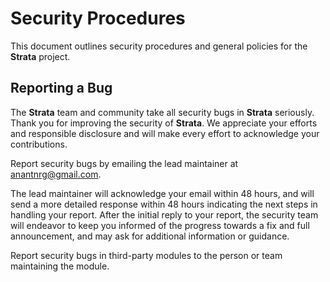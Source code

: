 # Security  Procedures

This document outlines security procedures and general policies for the **Strata**
project.

## Reporting a Bug

The **Strata** team and community take all security bugs in **Strata** seriously.
Thank you for improving the security of **Strata**. We appreciate your efforts and
responsible disclosure and will make every effort to acknowledge your
contributions.

Report security bugs by emailing the lead maintainer at anantnrg@gmail.com.

The lead maintainer will acknowledge your email within 48 hours, and will send a
more detailed response within 48 hours indicating the next steps in handling
your report. After the initial reply to your report, the security team will
endeavor to keep you informed of the progress towards a fix and full
announcement, and may ask for additional information or guidance.

Report security bugs in third-party modules to the person or team maintaining
the module.
